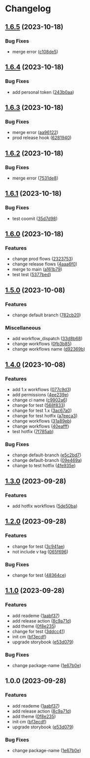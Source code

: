# Changelog

## [1.6.5](https://github.com/RicardoUU/Fortress-demo/compare/1.6.4...1.6.5) (2023-10-18)


### Bug Fixes

* merge error ([c108de5](https://github.com/RicardoUU/Fortress-demo/commit/c108de5f3738d2988a2fbc7a5bfac0e67788c60c))

## [1.6.4](https://github.com/RicardoUU/Fortress-demo/compare/1.6.3...1.6.4) (2023-10-18)


### Bug Fixes

* add personal token ([243b0aa](https://github.com/RicardoUU/Fortress-demo/commit/243b0aa0f8e326cda94dd4ee8fadfe6c30e86d60))

## [1.6.3](https://github.com/RicardoUU/Fortress-demo/compare/1.6.2...1.6.3) (2023-10-18)


### Bug Fixes

* merge error ([aa96122](https://github.com/RicardoUU/Fortress-demo/commit/aa961229295008a57e07dd7ba7aaec0d286d8e89))
* prod release hook ([6281940](https://github.com/RicardoUU/Fortress-demo/commit/6281940ac2e40f4c5ee8194a79b34b7035c883f8))

## [1.6.2](https://github.com/RicardoUU/Fortress-demo/compare/1.6.1...1.6.2) (2023-10-18)


### Bug Fixes

* merge error ([7531de8](https://github.com/RicardoUU/Fortress-demo/commit/7531de81d2c30c2567a72ca5dc4ae974689d97e7))

## [1.6.1](https://github.com/RicardoUU/Fortress-demo/compare/1.6.0...1.6.1) (2023-10-18)


### Bug Fixes

* test coomit ([35d7d98](https://github.com/RicardoUU/Fortress-demo/commit/35d7d98d8f3e28967745addf9b7c37fe08ffb069))

## [1.6.0](https://github.com/RicardoUU/Fortress-demo/compare/1.5.0...1.6.0) (2023-10-18)


### Features

* change prod flows ([2323753](https://github.com/RicardoUU/Fortress-demo/commit/23237537ea58c1302d74cb65a578e4603740d269))
* change release flows ([4aaa6f0](https://github.com/RicardoUU/Fortress-demo/commit/4aaa6f0e6f684cf8b57de0bf07ebbe99277dd3b0))
* merge to main ([a161b79](https://github.com/RicardoUU/Fortress-demo/commit/a161b79b8a2c6abbe768a9d57b47c3e3399468a6))
* test test ([5377bed](https://github.com/RicardoUU/Fortress-demo/commit/5377bed82787c86d91bd3e87853a33600aa4ec71))

## [1.5.0](https://github.com/RicardoUU/Fortress-demo/compare/1.4.0...1.5.0) (2023-10-08)


### Features

* change default branch ([782cb20](https://github.com/RicardoUU/Fortress-demo/commit/782cb205a790d289c89c3486ce0b9300fa0af896))


### Miscellaneous

* add workflow_dispatch ([33d8b68](https://github.com/RicardoUU/Fortress-demo/commit/33d8b687a4cc5ee38ad65d1d9397d02240923213))
* change workflows ([0fb3b85](https://github.com/RicardoUU/Fortress-demo/commit/0fb3b853fec8fc0ce03bea8a3e44b7142263a49f))
* change workflows name ([d92369b](https://github.com/RicardoUU/Fortress-demo/commit/d92369bb649fd3ac79235c54fddf2a4659ae4fb0))

## [1.4.0](https://github.com/RicardoUU/Fortress-demo/compare/1.3.0...1.4.0) (2023-10-08)


### Features

* add 1.x workflows ([077c9d3](https://github.com/RicardoUU/Fortress-demo/commit/077c9d3a1863451c62792dc410722fa5ee4a81e2))
* add permissions ([4ee239e](https://github.com/RicardoUU/Fortress-demo/commit/4ee239e235764edc91b45618177242cd3d804dc0))
* change ci name ([c9902a6](https://github.com/RicardoUU/Fortress-demo/commit/c9902a6202190581150f4ea6378481436f83facd))
* change for test ([568f833](https://github.com/RicardoUU/Fortress-demo/commit/568f83312a1fa5e2c9dbe01c7a34b2b0aed8aed4))
* change for test 1.x ([3ac67a0](https://github.com/RicardoUU/Fortress-demo/commit/3ac67a03e8ad5d27492a83b7716cf61b3b4024b4))
* change for test hotfix ([a7eeca3](https://github.com/RicardoUU/Fortress-demo/commit/a7eeca364d68f01a8e9606cc2d3361885ee86df1))
* change workflows ([31a89eb](https://github.com/RicardoUU/Fortress-demo/commit/31a89eb003ca24f56ceeec75d089ffc2902e9f7a))
* change workflows ([40eafff](https://github.com/RicardoUU/Fortress-demo/commit/40eafff097e423addd5c095cc20d077123d321a9))
* test hotfix ([7f785ab](https://github.com/RicardoUU/Fortress-demo/commit/7f785ab4ce0a7215f6950a1520ae35319a0f8a85))


### Bug Fixes

* change default-branch ([e5c2bd7](https://github.com/RicardoUU/Fortress-demo/commit/e5c2bd7cccb0dd9e49f1cfb1768b5623d71a7a79))
* change default-branch ([09e469a](https://github.com/RicardoUU/Fortress-demo/commit/09e469ae7f20582602772f0eaa4a2c0b31604174))
* change to test hotfix ([4fe935e](https://github.com/RicardoUU/Fortress-demo/commit/4fe935ebe912b39b35637a7394fae9f4e8db663b))

## [1.3.0](https://github.com/RicardoUU/Fortress-demo/compare/1.2.0...1.3.0) (2023-09-28)


### Features

* add hotfix workflows ([5de50ba](https://github.com/RicardoUU/Fortress-demo/commit/5de50ba3b7dfc536fc1e12caf9a875f2b2185731))

## [1.2.0](https://github.com/RicardoUU/Fortress-demo/compare/v1.1.0...1.2.0) (2023-09-28)


### Features

* change for test ([3c941ae](https://github.com/RicardoUU/Fortress-demo/commit/3c941ae98f4c42c833950927f4eb475fe870a322))
* not include v tag ([065f696](https://github.com/RicardoUU/Fortress-demo/commit/065f696228de479694722140b434c689ba5a33dc))


### Bug Fixes

* change for test ([48364ce](https://github.com/RicardoUU/Fortress-demo/commit/48364ce4fda1f7faab6376fcf2d176b55e8e1a13))

## [1.1.0](https://github.com/RicardoUU/Fortress-demo/compare/v1.0.0...v1.1.0) (2023-09-28)


### Features

* add reademe ([1aabf37](https://github.com/RicardoUU/Fortress-demo/commit/1aabf3713c15efb210c88fb79a6862e06105bc9b))
* add release action ([8c9a71d](https://github.com/RicardoUU/Fortress-demo/commit/8c9a71d2f64e7ea9292097bde3cc13e69314344c))
* add theme ([0f8e235](https://github.com/RicardoUU/Fortress-demo/commit/0f8e235bb0f07daa62bdf5d43a82ab015dc8931c))
* change for test ([3ddcc41](https://github.com/RicardoUU/Fortress-demo/commit/3ddcc4197a692c063ef1fb237371c80ac3945625))
* init cm ([bf3ecdf](https://github.com/RicardoUU/Fortress-demo/commit/bf3ecdfda557a0f7d7081750793ecb311c51089b))
* upgrade storybook ([e53d079](https://github.com/RicardoUU/Fortress-demo/commit/e53d0790992097c048dcf20f4144448596c04c6e))


### Bug Fixes

* change package-name ([1e67b0e](https://github.com/RicardoUU/Fortress-demo/commit/1e67b0e4efc792824dca334d0dd19bee1222b0ef))

## 1.0.0 (2023-09-28)


### Features

* add reademe ([1aabf37](https://github.com/RicardoUU/Fortress-demo/commit/1aabf3713c15efb210c88fb79a6862e06105bc9b))
* add release action ([8c9a71d](https://github.com/RicardoUU/Fortress-demo/commit/8c9a71d2f64e7ea9292097bde3cc13e69314344c))
* add theme ([0f8e235](https://github.com/RicardoUU/Fortress-demo/commit/0f8e235bb0f07daa62bdf5d43a82ab015dc8931c))
* init cm ([bf3ecdf](https://github.com/RicardoUU/Fortress-demo/commit/bf3ecdfda557a0f7d7081750793ecb311c51089b))
* upgrade storybook ([e53d079](https://github.com/RicardoUU/Fortress-demo/commit/e53d0790992097c048dcf20f4144448596c04c6e))


### Bug Fixes

* change package-name ([1e67b0e](https://github.com/RicardoUU/Fortress-demo/commit/1e67b0e4efc792824dca334d0dd19bee1222b0ef))
